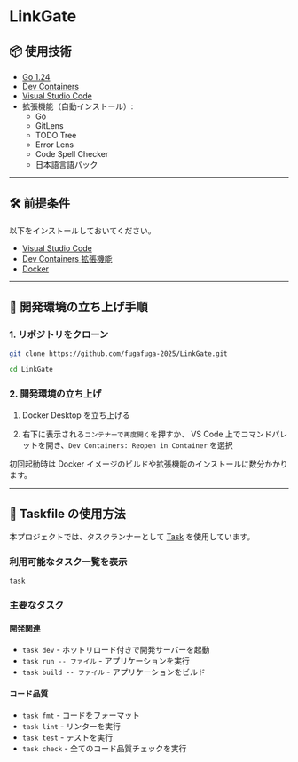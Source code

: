# LinkGate

## 📦 使用技術

- [Go 1.24](https://go.dev/)
- [Dev Containers](https://containers.dev/)
- [Visual Studio Code](https://code.visualstudio.com/)
- 拡張機能（自動インストール）:
  - Go
  - GitLens
  - TODO Tree
  - Error Lens
  - Code Spell Checker
  - 日本語言語パック

---

## 🛠️ 前提条件

以下をインストールしておいてください。

- [Visual Studio Code](https://code.visualstudio.com/)
- [Dev Containers 拡張機能](https://marketplace.visualstudio.com/items?itemName=ms-vscode-remote.remote-containers)
- [Docker](https://www.docker.com/)

---

## 🚀 開発環境の立ち上げ手順

### 1. リポジトリをクローン

```bash
git clone https://github.com/fugafuga-2025/LinkGate.git
```

```bash
cd LinkGate
```

### 2. 開発環境の立ち上げ

1. Docker Desktop を立ち上げる

2. 右下に表示される`コンテナーで再度開く`を押すか、
   VS Code 上でコマンドパレットを開き、`Dev Containers: Reopen in Container` を選択

初回起動時は Docker イメージのビルドや拡張機能のインストールに数分かかります。

---

## 📝 Taskfile の使用方法

本プロジェクトでは、タスクランナーとして [Task](https://taskfile.dev/) を使用しています。

### 利用可能なタスク一覧を表示

```bash
task
```

### 主要なタスク

#### 開発関連

- `task dev` - ホットリロード付きで開発サーバーを起動
- `task run -- ファイル` - アプリケーションを実行
- `task build -- ファイル` - アプリケーションをビルド

#### コード品質

- `task fmt` - コードをフォーマット
- `task lint` - リンターを実行
- `task test` - テストを実行
- `task check` - 全てのコード品質チェックを実行

